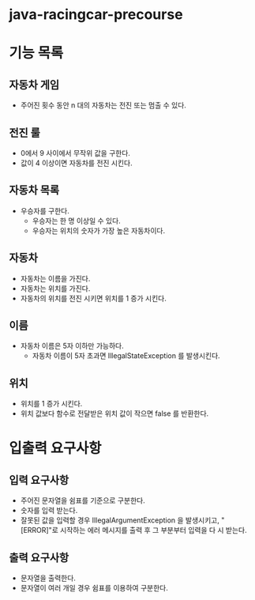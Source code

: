 # java-racingcar-precourse

# 기능 목록

## 자동차 게임
- 주어진 횟수 동안 n 대의 자동차는 전진 또는 멈출 수 있다.

## 전진 룰
- 0에서 9 사이에서 무작위 값을 구한다.
- 값이 4 이상이면 자동차를 전진 시킨다.

## 자동차 목록

- 우승자를 구한다.
    - 우승자는 한 명 이상일 수 있다.
    - 우승자는 위치의 숫자가 가장 높은 자동차이다.

## 자동차

- 자동차는 이름을 가진다.
- 자동차는 위치를 가진다.
- 자동차의 위치를 전진 시키면 위치를 1 증가 시킨다.

## 이름

- 자동차 이름은 5자 이하만 가능하다.
    - 자동차 이름이 5자 초과면 IllegalStateException 를 발생시킨다.

## 위치

- 위치를 1 증가 시킨다.
- 위치 값보다 함수로 전달받은 위치 값이 작으면 false 를 반환한다.

# 입출력 요구사항

## 입력 요구사항

- 주어진 문자열을 쉼표를 기준으로 구분한다.
- 숫자를 입력 받는다.
- 잘못된 값을 입력할 경우 IllegalArgumentException 을 발생시키고, "[ERROR]"로 시작하는 에러 메시지를 출력 후 그 부분부터 입력을 다 시 받는다.

## 출력 요구사항

- 문자열을 출력한다.
- 문자열이 여러 개일 경우 쉼표를 이용하여 구분한다.

